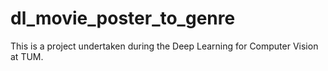 # dl_movie_poster_to_genre
This is a project undertaken during the Deep Learning for Computer Vision at TUM.
